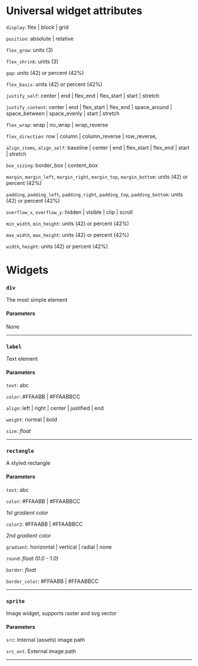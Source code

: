 # Universal widget attributes

`display`: flex | block | grid

`position`: absolute | relative

`flex_grow`: units (3)

`flex_shrink`: units (3)

`gap`: units (42) or percent (42%)

`flex_basis`: units (42) or percent (42%)

`justify_self`: center | end | flex_end | flex_start | start | stretch

`justify_content`: center | end | flex_start | flex_end | space_around | space_between | space_evenly | start | stretch

`flex_wrap`: wrap | no_wrap | wrap_reverse

`flex_direction`: row | column | column_reverse | row_reverse,

`align_items`, `align_self`: baseline | center | end | flex_start | flex_end | start | stretch

`box_sizing`: border_box | content_box

`margin`, `margin_left`, `margin_right`, `margin_top`, `margin_bottom`: units (42) or percent (42%)

`padding`, `padding_left`, `padding_right`, `padding_top`, `padding_bottom`: units (42) or percent (42%)

`overflow_x`, `overflow_y`: hidden | visible | clip | scroll

`min_width`, `min_height`: units (42) or percent (42%)

`max_width`, `max_height`: units (42) or percent (42%)

`width`, `height`: units (42) or percent (42%)

# Widgets

### `div`

The most simple element

#### Parameters

None

---

### `label`

Text element

#### Parameters

`text`: abc

`color`: #FFAABB | #FFAABBCC

`align`: left | right | center | justified | end

`weight`: normal | bold

`size`: _float_

---

### `rectangle`

A styled rectangle

#### Parameters

`text`: abc

`color`: #FFAABB | #FFAABBCC

_1st gradient color_

`color2`: #FFAABB | #FFAABBCC

_2nd gradient color_

`gradient`: horizontal | vertical | radial | none

`round`: _float (0.0 - 1.0)_

`border`: _float_

`border_color`: #FFAABB | #FFAABBCC

---

### `sprite`

Image widget, supports raster and svg vector

#### Parameters

`src`: Internal (assets) image path

`src_ext`: External image path

---
